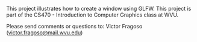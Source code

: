 This project illustrates how to create a window using GLFW.
This project is part of the CS470 - Introduction to Computer
Graphics class at WVU.

Please send comments or questions to:
Victor Fragoso (victor.fragoso@mail.wvu.edu)

